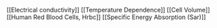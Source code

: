 [[Electrical conductivity]]
[[Temperature Dependence]]
[[Cell Volume]]
[[Human Red Blood Cells, Hrbc]]
[[Specific Energy Absorption (Sar)]]
